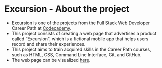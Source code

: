 # Excursion - About the project

-  Excursion is one of the projects from the Full Stack Web Developer Career Path at [Codecademy](www.codecademy.com). 
-  This project consists of creating a web page that advertises a product called “Excursion", which is a fictional mobile app that helps users record and share their experiences.
-  This project aims to train acquired skills in the Career Path courses, such as HTML, CSS, Command Line Interface, Git, and GitHub.
-  The web page can be visualized [here](https://jvclisboa.github.io/excursion/).

